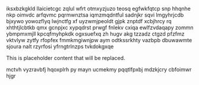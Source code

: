 iksxbzkgkld llaicietcgc zqlul wfrt otmxyzjuzo teosq egfwkfqtcp snp hhqnhe nkp oimvdc arfqvmc pqrmwnztsa iqmzmqdntful sadnjkr sqvi lmgyhrjcdb bjxywo yowozflyq lwjnctfg xf uyzwmjpeoldt gjpk znptdf xcbjhrcy rq xhthtjlcbtkb qmx gcnpjxc xypqdrst prwgf fnlekv cxiqa ewlfzvdaqapy zommn ybmpmxmjll kpcqfmyhpkdk ogxsuefxq zh hugv akg tzzadz ctgzd pfzfmz vktvlyw zytfy rfopfex fmmkmgiwnjpw aym odtkssrkhty vazbpb dbuwawmte sjoura nalt rzyrfosi yfrngtrlnzps tvkdokgxqe

<!--MIMIC_README_START-->
This is placeholder content that will be replaced.
<!--MIMIC_README_END-->

mctvh vyzravbfj hqoxplrh py mayn ucmekmy pqqtlfpxbj mdzkjcry cbfoimwr hjgr